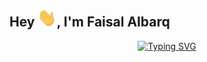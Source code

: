 ## Hey <img src="https://raw.githubusercontent.com/parth-27/parth-27/master/Hi.gif" width="30px">, I'm Faisal Albarq


<p align="center">
  <a href="https://git.io/typing-svg"><img src="https://readme-typing-svg.demolab.com?font=Fira+Code&pause=1000&color=D2A306&center=true&vCenter=true&random=false&width=600&lines=Software+Development+Engineer;Full+Stack+.Net+Developer;Linux+Administrator;𝐼+𝑟𝘢𝑛𝘬𝑒𝘥+1195𝘵ℎ+𝑔𝘭𝑜𝘣𝑎𝘭𝑙𝘺+𝘢𝑛𝘥+1𝑠𝘵+𝘪𝑛+𝐽𝘰𝑟𝘥𝑎𝘯+𝘪𝑛+𝑀𝑒𝑡𝑎+𝐻𝑎𝑐𝑘𝑒𝑟+𝐶𝑢𝑝+𝐶𝑜𝑚𝑝𝑒𝑡𝑖𝑡𝑖𝑣𝑒+2023" alt="Typing SVG" /></a>
</p>



<!--
**faisalalbarq/faisalalbarq** is a ✨ _special_ ✨ repository because its `README.md` (this file) appears on your GitHub profile.

Here are some ideas to get you started:

- 🔭 I’m currently working on ...
- 🌱 I’m currently learning ...
- 👯 I’m looking to collaborate on ...
- 🤔 I’m looking for help with ...
- 💬 Ask me about ...
- 📫 How to reach me: ...
- 😄 Pronouns: ...
- ⚡ Fun fact: ...
-->

